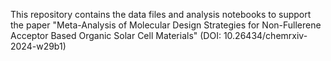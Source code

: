 This repository contains the data files and analysis notebooks to support the paper "Meta-Analysis of Molecular Design Strategies for Non-Fullerene Acceptor Based Organic Solar Cell Materials" (DOI: 10.26434/chemrxiv-2024-w29b1)
